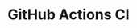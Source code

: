 # GitHub Actions CI




























































































































































































































































































































































































































































































































































































































































































































































































































































































































































































































































































































































